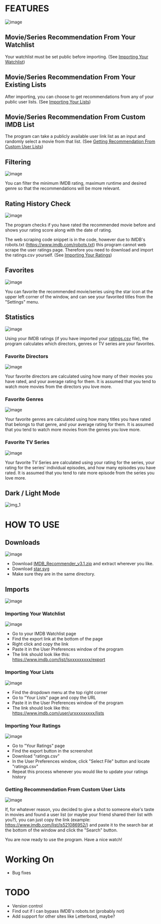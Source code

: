 # FEATURES
![image](https://github.com/isonerinan/Python-Projects/assets/38159563/6937b376-10e2-4464-9891-7dd1814a5434)

## Movie/Series Recommendation From Your Watchlist
Your watchlist must be set public before importing. (See [Importing Your Watchlist](#importing-your-watchlist))

## Movie/Series Recommendation From Your Existing Lists
After importing, you can choose to get recommendations from any of your public user lists. (See [Importing Your Lists](#importing-your-lists))

## Movie/Series Recommendation From Custom IMDB List
The program can take a publicly available user link list as an input and randomly select a movie from that list. (See [Getting Recommendation From Custom User Lists](#getting-recommendation-from-custom-user-lists))

## Filtering
![image](https://github.com/isonerinan/Python-Projects/assets/38159563/8728f674-72c2-4927-8f53-2aabb4bb0f2e)

You can filter the minimum IMDB rating, maximum runtime and desired genre so that the recommendations will be more relevant.

## Rating History Check
![image](https://github.com/isonerinan/Python-Projects/assets/38159563/93fc0d1c-d105-4ae9-a7fc-d93e556c4c78)

The program checks if you have rated the recommended movie before and shows your rating score along with the date of rating.

The web scraping code snippet is in the code, however due to IMDB's robots.txt (https://www.imdb.com/robots.txt) this program cannot web scrape the user ratings page. Therefore you need to download and import the ratings.csv yourself. (See [Importing Your Ratings](#importing-your-ratings))

## Favorites
![image](https://github.com/isonerinan/Python-Projects/assets/38159563/d7b65c72-5027-4cc6-bd11-20d5519e0956)

You can favorite the recommended movie/series using the star icon at the upper left corner of the window, and can see your favorited titles from the "Settings" menu.

## Statistics
![image](https://github.com/isonerinan/Python-Projects/assets/38159563/5c17f8b7-cc1f-4309-a9cf-8ab8d5966ae1)

Using your IMDB ratings (if you have imported your [ratings.csv](#importing-your-ratings) file), the program calculates which directors, genres or TV series are your favorites.

### Favorite Directors
![image](https://github.com/isonerinan/Python-Projects/assets/38159563/dbe14d04-05c4-4263-85cd-72c2282296be)

Your favorite directors are calculated using how many of their movies you have rated, and your average rating for them. It is assumed that you tend to watch more movies from the directors you love more.

### Favorite Genres
![image](https://github.com/isonerinan/Python-Projects/assets/38159563/153528fa-0604-44d0-afb8-f9c5f7e48815)

Your favorite genres are calculated using how many titles you have rated that belongs to that genre, and your average rating for them. It is assumed that you tend to watch more movies from the genres you love more.

### Favorite TV Series
![image](https://github.com/isonerinan/Python-Projects/assets/38159563/d921a818-bccb-4754-8b21-75bf0e46414f)

Your favorite TV Series are calculated using your rating for the series, your rating for the series' individual episodes, and how many episodes you have rated. It is assumed that you tend to rate more episode from the series you love more.

## Dark / Light Mode
![img_1](https://github.com/isonerinan/Python-Projects/assets/38159563/12624afc-1bea-4f47-a352-86b271dee044)

# HOW TO USE
## Downloads
![image](https://github.com/isonerinan/Python-Projects/assets/38159563/3725a159-7791-4101-83a9-bfcec8e55ccd)

- Download [IMDB_Recommender_v3.1.zip](https://github.com/isonerinan/Python-Projects/releases/download/v3.1/IMDB_Recommender_v3.1.zip) and extract wherever you like.
- Download [star.svg](https://github.com/isonerinan/Python-Projects/blob/27cfd4181afd54c833545aa73f0aec42dcdd4c74/IMDB%20Recommender/star.svg)
- Make sure they are in the same directory.

## Imports
![image](https://github.com/isonerinan/Python-Projects/assets/38159563/94601f23-37f9-4dab-ad4f-01eec4a624d7)

### Importing Your Watchlist
![image](https://github.com/isonerinan/Python-Projects/assets/38159563/d4a0a6e7-4699-4224-9bd1-53f71c6b2843)

- Go to your IMDB Watchlist page
- Find the export link at the bottom of the page
- Right click and copy the link
- Paste it in the User Preferences window of the program
- The link should look like this: https://www.imdb.com/list/lsxxxxxxxxx/export

### Importing Your Lists
![image](https://github.com/isonerinan/Python-Projects/assets/38159563/bf5ede4b-c663-4c02-9b19-dcacde26e414)

- Find the dropdown menu at the top right corner
- Go to "Your Lists" page and copy the URL
- Paste it in the User Preferences window of the program
- The link should look like this: https://www.imdb.com/user/urxxxxxxxxx/lists

### Importing Your Ratings
![image](https://github.com/isonerinan/Python-Projects/assets/38159563/eeef4e39-df0e-4225-9ec3-a352d8f7ab00)

- Go to "Your Ratings" page
- Find the export button in the screenshot
- Download "ratings.csv"
- In the User Preferences window, click "Select File" button and locate "ratings.csv"
- Repeat this process whenever you would like to update your ratings history

### Getting Recommendation From Custom User Lists
![image](https://github.com/isonerinan/Python-Projects/assets/38159563/ce4a477a-45e2-4a37-a863-52fd2ebf71cf)

If, for whatever reason, you decided to give a shot to someone else's taste in movies and found a user list (or maybe your friend shared their list with you?), you can just copy the link (example: https://www.imdb.com/list/ls521086952/) and paste it to the search bar at the bottom of the window and click the "Search" button.

You are now ready to use the program. Have a nice watch!

# Working On
- Bug fixes

# TODO
- Version control
- Find out if I can bypass IMDB's robots.txt (probably not)
- Add support for other sites like Letterboxd, maybe?
